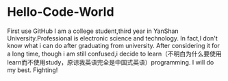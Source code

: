 # Hello-Code-World
First use GitHub
I am a college student,third year in YanShan University.Professional is electronic science and technology.
In fact,I don't know what i can do after graduating from university. After considering it for a long time,
though i am still confused,i decide to learn（不明白为什么要使用learn而不使用study，原谅我英语完全是中国式英语）programming.
I will do my best. Fighting!
